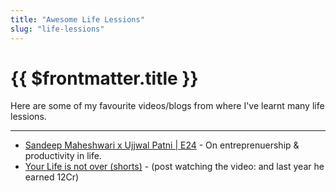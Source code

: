 ```yaml
---
title: "Awesome Life Lessions"
slug: "life-lessions"
---
```


# {{ $frontmatter.title }}

Here are some of my favourite videos/blogs from where I've learnt many life lessions.

---

* [Sandeep Maheshwari x Ujjwal Patni | E24](https://www.youtube.com/watch?v=NbWVhyadunc) - On entreprenuership & productivity in life.
* [Your Life is not over (shorts)](https://www.youtube.com/watch?v=1Jsp3bh7JKA) - (post watching the video: and last year he earned 12Cr)

